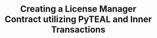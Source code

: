 ---
title: "Creating a License Manager Contract utilizing PyTEAL and Inner Transactions"
description: "This tutorial will introduce the reader to utilizing Inner Transactions in PyTEAL to create a License Manager Contract, performing transactions by on-chain logic and away from your centralized backend application logic. In this way, more of the logic is transparently governed and secured by the blockchain itself. In this tutorial, a step by step guide is provided, from creating to closing the contract, with code snippets provided."
type: "tutorial"
category: "PyTeal"
difficulty: "Intermediate"
summary: "Use PyTeal to create a License Manager Contract"
file_path: ""
image: "https://assets-global.website-files.com/5e39e095596498a8b9624af1/5ffca6e3e0d8ad9231cc2af6_Portfolio-course---final.png"
link: "https://developer.algorand.org/tutorials/creating-a-license-manager-contract-utilizing-pyteal-and-inner-transactions/#3-conclusion"
status: "open"
---